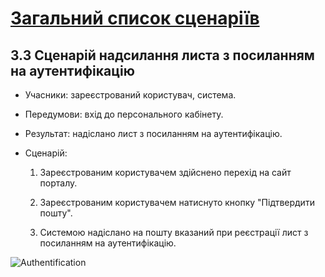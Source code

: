 # [Загальний список сценаріїв](https://github.com/MkZb/ODB/blob/master/doc/requests.md#3-%D1%81%D1%86%D0%B5%D0%BD%D0%B0%D1%80%D1%96%D1%97)
## 3.3 Сценарій надсилання листа з посиланням на аутентифікацію

- Учасники: зареєстрований користувач, система.

- Передумови: вхід до персонального кабінету.

- Результат: надіслано лист з посиланням на аутентифікацію.

- Сценарій:

	1. Зареєстрованим користувачем здійснено перехід на сайт порталу.
		
	2. Зареєстрованим користувачем натиснуто кнопку "Підтвердити пошту".
		
	3. Системою надіслано на пошту вказаний при реєстрації лист з посиланням на аутентифікацію.

![Authentification](https://i.imgur.com/HyEXZxc.png)

